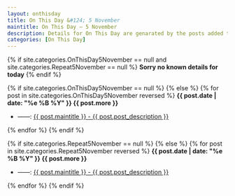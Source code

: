 ```yaml
---
layout: onthisday
title: On This Day &#124; 5 November
maintitle: On This Day — 5 November
description: Details for On This Day are genarated by the posts added to the website so the content is subject to changes/updates over time.
categories: [On This Day]
---
```


{% if site.categories.OnThisDay5November == null and site.categories.Repeat5November == null %}
<strong>Sorry no known details for today</strong>
{% endif %}

{% if site.categories.OnThisDay5November == null %}
{% else %}
{% for post in site.categories.OnThisDay5November reversed %}
<strong>{{ post.date | date: "%e %B %Y" }} {{ post.more }}</strong>
<ul>
<li> ——: <a href="{{ post.url }}">{{ post.maintitle }} - {{ post.post_description }}</a></li>
</ul>
{% endfor %}
{% endif %}

{% if site.categories.Repeat5November == null %}
{% else %}
{% for post in site.categories.Repeat5November reversed %}
<strong>{{ post.date | date: "%e %B %Y" }} {{ post.more }}</strong>
<ul>
<li> ——: <a href="{{ post.url }}">{{ post.maintitle }} - {{ post.post_description }}</a></li>
</ul>
{% endfor %}
{% endif %}
